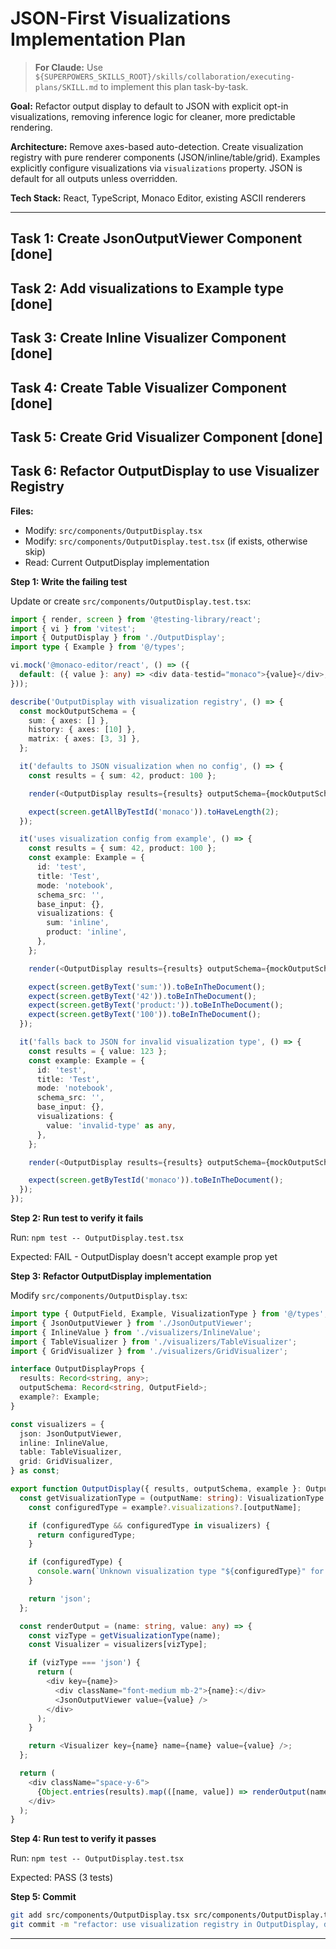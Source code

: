 # JSON-First Visualizations Implementation Plan

> **For Claude:** Use `${SUPERPOWERS_SKILLS_ROOT}/skills/collaboration/executing-plans/SKILL.md` to implement this plan task-by-task.

**Goal:** Refactor output display to default to JSON with explicit opt-in visualizations, removing inference logic for cleaner, more predictable rendering.

**Architecture:** Remove axes-based auto-detection. Create visualization registry with pure renderer components (JSON/inline/table/grid). Examples explicitly configure visualizations via `visualizations` property. JSON is default for all outputs unless overridden.

**Tech Stack:** React, TypeScript, Monaco Editor, existing ASCII renderers

---

## Task 1: Create JsonOutputViewer Component [done]
## Task 2: Add visualizations to Example type [done]
## Task 3: Create Inline Visualizer Component [done]
## Task 4: Create Table Visualizer Component [done]
## Task 5: Create Grid Visualizer Component [done]

## Task 6: Refactor OutputDisplay to use Visualizer Registry

**Files:**
- Modify: `src/components/OutputDisplay.tsx`
- Modify: `src/components/OutputDisplay.test.tsx` (if exists, otherwise skip)
- Read: Current OutputDisplay implementation

**Step 1: Write the failing test**

Update or create `src/components/OutputDisplay.test.tsx`:

```typescript
import { render, screen } from '@testing-library/react';
import { vi } from 'vitest';
import { OutputDisplay } from './OutputDisplay';
import type { Example } from '@/types';

vi.mock('@monaco-editor/react', () => ({
  default: ({ value }: any) => <div data-testid="monaco">{value}</div>,
}));

describe('OutputDisplay with visualization registry', () => {
  const mockOutputSchema = {
    sum: { axes: [] },
    history: { axes: [10] },
    matrix: { axes: [3, 3] },
  };

  it('defaults to JSON visualization when no config', () => {
    const results = { sum: 42, product: 100 };

    render(<OutputDisplay results={results} outputSchema={mockOutputSchema} />);

    expect(screen.getAllByTestId('monaco')).toHaveLength(2);
  });

  it('uses visualization config from example', () => {
    const results = { sum: 42, product: 100 };
    const example: Example = {
      id: 'test',
      title: 'Test',
      mode: 'notebook',
      schema_src: '',
      base_input: {},
      visualizations: {
        sum: 'inline',
        product: 'inline',
      },
    };

    render(<OutputDisplay results={results} outputSchema={mockOutputSchema} example={example} />);

    expect(screen.getByText('sum:')).toBeInTheDocument();
    expect(screen.getByText('42')).toBeInTheDocument();
    expect(screen.getByText('product:')).toBeInTheDocument();
    expect(screen.getByText('100')).toBeInTheDocument();
  });

  it('falls back to JSON for invalid visualization type', () => {
    const results = { value: 123 };
    const example: Example = {
      id: 'test',
      title: 'Test',
      mode: 'notebook',
      schema_src: '',
      base_input: {},
      visualizations: {
        value: 'invalid-type' as any,
      },
    };

    render(<OutputDisplay results={results} outputSchema={mockOutputSchema} example={example} />);

    expect(screen.getByTestId('monaco')).toBeInTheDocument();
  });
});
```

**Step 2: Run test to verify it fails**

Run: `npm test -- OutputDisplay.test.tsx`

Expected: FAIL - OutputDisplay doesn't accept example prop yet

**Step 3: Refactor OutputDisplay implementation**

Modify `src/components/OutputDisplay.tsx`:

```typescript
import type { OutputField, Example, VisualizationType } from '@/types';
import { JsonOutputViewer } from './JsonOutputViewer';
import { InlineValue } from './visualizers/InlineValue';
import { TableVisualizer } from './visualizers/TableVisualizer';
import { GridVisualizer } from './visualizers/GridVisualizer';

interface OutputDisplayProps {
  results: Record<string, any>;
  outputSchema: Record<string, OutputField>;
  example?: Example;
}

const visualizers = {
  json: JsonOutputViewer,
  inline: InlineValue,
  table: TableVisualizer,
  grid: GridVisualizer,
} as const;

export function OutputDisplay({ results, outputSchema, example }: OutputDisplayProps) {
  const getVisualizationType = (outputName: string): VisualizationType => {
    const configuredType = example?.visualizations?.[outputName];

    if (configuredType && configuredType in visualizers) {
      return configuredType;
    }

    if (configuredType) {
      console.warn(`Unknown visualization type "${configuredType}" for output "${outputName}", falling back to JSON`);
    }

    return 'json';
  };

  const renderOutput = (name: string, value: any) => {
    const vizType = getVisualizationType(name);
    const Visualizer = visualizers[vizType];

    if (vizType === 'json') {
      return (
        <div key={name}>
          <div className="font-medium mb-2">{name}:</div>
          <JsonOutputViewer value={value} />
        </div>
      );
    }

    return <Visualizer key={name} name={name} value={value} />;
  };

  return (
    <div className="space-y-6">
      {Object.entries(results).map(([name, value]) => renderOutput(name, value))}
    </div>
  );
}
```

**Step 4: Run test to verify it passes**

Run: `npm test -- OutputDisplay.test.tsx`

Expected: PASS (3 tests)

**Step 5: Commit**

```bash
git add src/components/OutputDisplay.tsx src/components/OutputDisplay.test.tsx
git commit -m "refactor: use visualization registry in OutputDisplay, default to JSON"
```

---